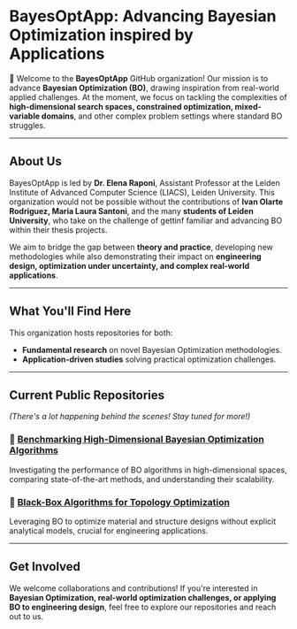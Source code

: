 # BayesOptApp: Advancing Bayesian Optimization inspired by Applications 

👋 Welcome to the **BayesOptApp** GitHub organization! Our mission is to advance **Bayesian Optimization (BO)**, drawing inspiration from real-world applied challenges. At the moment, we focus on tackling the complexities of **high-dimensional search spaces, constrained optimization, mixed-variable domains**, and other complex problem settings where standard BO struggles.  

---

## About Us  

BayesOptApp is led by **Dr. Elena Raponi**, Assistant Professor at the Leiden Institute of Advanced Computer Science (LIACS), Leiden University. This organization would not be possible without the contributions of **Ivan Olarte Rodriguez, Maria Laura Santoni**, and the many **students of Leiden University**, who take on the challenge of gettinf familiar and advancing BO within their thesis projects.  

We aim to bridge the gap between **theory and practice**, developing new methodologies while also demonstrating their impact on **engineering design, optimization under uncertainty, and complex real-world applications**.  

---

## What You'll Find Here  

This organization hosts repositories for both:  
- **Fundamental research** on novel Bayesian Optimization methodologies.  
- **Application-driven studies** solving practical optimization challenges.  

---

## Current Public Repositories  

_(There's a lot happening behind the scenes! Stay tuned for more!)_  

### 🔹 [Benchmarking High-Dimensional Bayesian Optimization Algorithms](https://github.com/BayesOptApp/IOH-Profiler-HDBO-Comparison)  
Investigating the performance of BO algorithms in high-dimensional spaces, comparing state-of-the-art methods, and understanding their scalability.  

### 🔹 [Black-Box Algorithms for Topology Optimization](https://github.com/BayesOptApp/Topology_Optimization)  
Leveraging BO to optimize material and structure designs without explicit analytical models, crucial for engineering applications.  

---

## Get Involved  

We welcome collaborations and contributions! If you're interested in **Bayesian Optimization, real-world optimization challenges, or applying BO to engineering design**, feel free to explore our repositories and reach out to us.  

